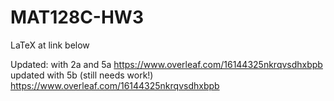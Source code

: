 # MAT128C-HW3

LaTeX at link below

Updated: with 2a and 5a
https://www.overleaf.com/16144325nkrqvsdhxbpb
updated with 5b (still needs work!)
https://www.overleaf.com/16144325nkrqvsdhxbpb
